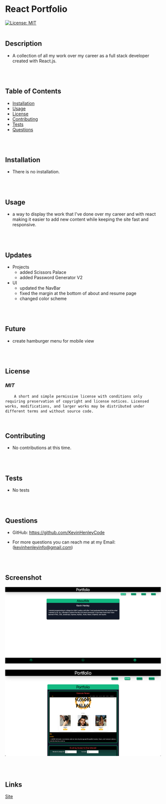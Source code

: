 # React Portfolio
[![License: MIT](https://img.shields.io/badge/License-MIT-yellow.svg)](https://opensource.org/licenses/MIT)
<br>
<br>

## **Description**
* A collection of all my work over my career as a full stack developer created with React.js.
<br>
<br>

## **Table of Contents**
- [Installation](#Installation) <br>
- [Usage](#Usage) <br>
- [License](#License) <br>
- [Contributing](#Contributing) <br>
- [Tests](#Tests) <br>
- [Questions](#Questions) <br>
<br>
<br>

## **Installation**
* There is no installation.
<br>
<br>

## **Usage**
* a way to display the work that I've done over my career and with react making it easier to add new content while keeping the site fast and responsive.
<br>
<br>

## **Updates**
* Projects
  * added Scissors Palace
  * added Password Generator V2
* UI
  * updated the NavBar
  * fixed the margin at the bottom of about and resume page
  * changed color scheme
<br>
<br>

## **Future**
  * create hamburger menu for mobile view
<br>
<br>

## **License**
### *MIT* <br>
        A short and simple permissive license with conditions only requiring preservation of copyright and license notices. Licensed works, modifications, and larger works may be distributed under different terms and without source code.
<br>

## **Contributing**
* No contributions at this time.
<br>
<br>

## **Tests**
    
* No tests
<br>
<br>

## **Questions**
* GitHub: https://github.com/KevinHenleyCode

* For more questions you can reach me at my Email:(kevinhenleyinfo@gmail.com)

<br>
<br>

## **Screenshot**

![Screenshot](./portfolio/src/images/Screenshot.png)
</br>
</br>
![Screenshot 2](./portfolio/src/images/Screenshot_2.png)

<br>
<br>

## **Links**
[Site](https://kevinhenleycode.github.io/React_Portfolio/)

